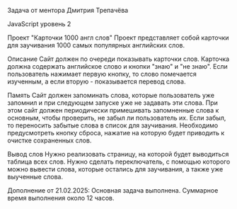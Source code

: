 Задача от ментора Дмитрия Трепачёва

JavaScript уровень 2

Проект "Карточки 1000 англ слов"
Проект представляет собой карточки для заучивания 1000 самых популярных английских слов.

Описание
Сайт должен по очереди показывать карточки слов. Карточка должна содержать английское слово и кнопки "знаю" и "не знаю". Если пользователь нажимает первую кнопку, то слово помечается изученным, а если вторую - показывается перевод слова.

Память
Сайт должен запоминать слова, которые пользователь уже запомнил и при следующем запуске уже не задавать эти слова. При этом сайт должен периодически примешивать запомненные слова к основным, чтобы проверить, не забыл ли пользователь их. Если забыл, то переносить забытые слова в список для заучивания.
Необходимо предусмотреть кнопку сброса, нажатие на которую будет приводить к очистке сохраненных слов.

Вывод слов
Нужно реализовать страницу, на которой будет выводиться таблица всех слов. Нужно сделать переключатель, с помощью которого можно вывести слова, которые остались для заучивания, а также уже выученные слова.


Дополнение от 21.02.2025: Основная задача выполнена. Суммарное время выполнения около 12 часов. 

